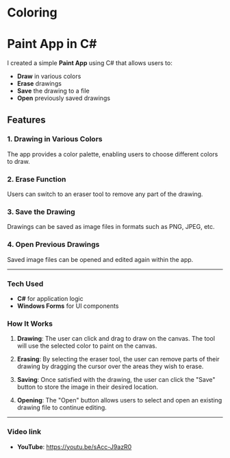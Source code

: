 # Coloring

# Paint App in C#

I created a simple **Paint App** using C# that allows users to:

- **Draw** in various colors
- **Erase** drawings
- **Save** the drawing to a file
- **Open** previously saved drawings

## Features

### 1. **Drawing in Various Colors**
   The app provides a color palette, enabling users to choose different colors to draw.

### 2. **Erase Function**
   Users can switch to an eraser tool to remove any part of the drawing.

### 3. **Save the Drawing**
   Drawings can be saved as image files in formats such as PNG, JPEG, etc.

### 4. **Open Previous Drawings**
   Saved image files can be opened and edited again within the app.

---

### Tech Used
- **C#** for application logic
- **Windows Forms** for UI components

### How It Works

1. **Drawing**: The user can click and drag to draw on the canvas. The tool will use the selected color to paint on the canvas.
   
2. **Erasing**: By selecting the eraser tool, the user can remove parts of their drawing by dragging the cursor over the areas they wish to erase.

3. **Saving**: Once satisfied with the drawing, the user can click the "Save" button to store the image in their desired location.

4. **Opening**: The "Open" button allows users to select and open an existing drawing file to continue editing.

---

### Video link

- **YouTube**: https://youtu.be/sAcc-J9azR0
